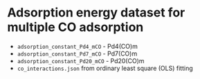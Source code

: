# Adsorption energy dataset for multiple CO adsorption
- `adsorption_constant_Pd4_mCO` - Pd4(CO)m 
- `adsorption_constant_Pd7_mCO` - Pd7(CO)m 
- `adsorption_constant_Pd20_mCO` - Pd20(CO)m 
- `co_interactions.json` from ordinary least square (OLS) fitting

